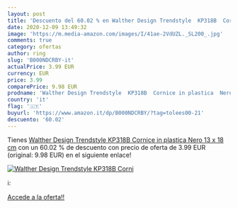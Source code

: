 ```yaml
---
layout: post
title: 'Descuento del 60.02 % en Walther Design Trendstyle  KP318B  Corni'
date: 2020-12-09 13:49:32
image: 'https://m.media-amazon.com/images/I/41ae-2VdUZL._SL200_.jpg'
comments: true
category: ofertas
author: ring
slug: 'B000NDCRBY-it'
actualPrice: 3.99 EUR
currency: EUR
price: 3.99
comparePrice: 9.98 EUR
prodname: 'Walther Design Trendstyle  KP318B  Cornice in plastica  Nero  13 x 18 cm'
country: 'it'
flag: '🇮🇹'
buyurl: 'https://www.amazon.it/dp/B000NDCRBY/?tag=tolees00-21'
descuento: '60.02'
---
```


Tienes [Walther Design Trendstyle  KP318B  Cornice in plastica  Nero  13 x 18 cm](https://www.amazon.it/dp/B000NDCRBY/?tag=tolees00-21) con un 60.02 % de descuento con precio de oferta de 3.99 EUR (original: 9.98 EUR) en el siguiente enlace!

[![Walther Design Trendstyle  KP318B  Corni](https://m.media-amazon.com/images/I/41ae-2VdUZL._SL200_.jpg)](https://www.amazon.it/dp/B000NDCRBY/?tag=tolees00-21)

ℹ️:


[Accede a la oferta!!](https://www.amazon.it/dp/B000NDCRBY/?tag=tolees00-21)
